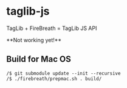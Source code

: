taglib-js
=========
<p>TagLib + FireBreath = TagLib JS API</p>
**Not working yet!**

Build for Mac OS
---------
<pre><code>/$ git submodule update --init --recursive
/$ ./firebreath/prepmac.sh . build/
</code></pre>

